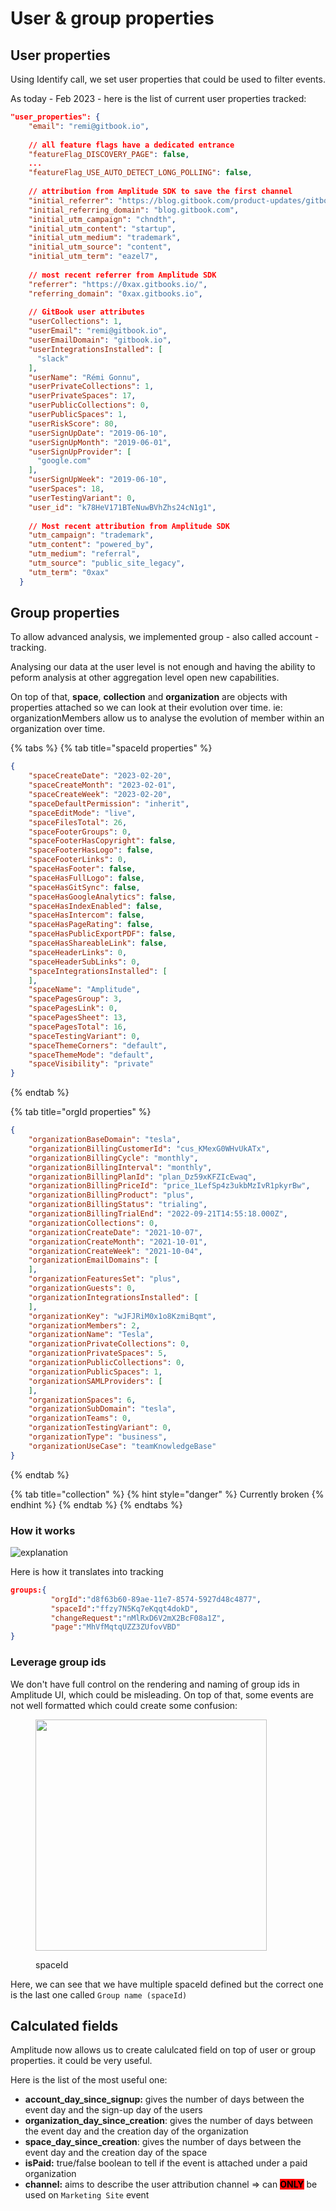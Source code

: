 # User & group properties

## User properties

Using Identify call, we set user properties that could be used to filter events.

As today - Feb 2023 - here is the list of current user properties tracked:

```json
"user_properties": {
    "email": "remi@gitbook.io",
    
    // all feature flags have a dedicated entrance
    "featureFlag_DISCOVERY_PAGE": false,
    ...
    "featureFlag_USE_AUTO_DETECT_LONG_POLLING": false,
    
    // attribution from Amplitude SDK to save the first channel
    "initial_referrer": "https://blog.gitbook.com/product-updates/gitbook-3.0-document-everything-from-start-to-ship",
    "initial_referring_domain": "blog.gitbook.com",
    "initial_utm_campaign": "chndth",
    "initial_utm_content": "startup",
    "initial_utm_medium": "trademark",
    "initial_utm_source": "content",
    "initial_utm_term": "eazel7",
    
    // most recent referrer from Amplitude SDK
    "referrer": "https://0xax.gitbooks.io/",
    "referring_domain": "0xax.gitbooks.io",
    
    // GitBook user attributes
    "userCollections": 1,
    "userEmail": "remi@gitbook.io",
    "userEmailDomain": "gitbook.io",
    "userIntegrationsInstalled": [
      "slack"
    ],
    "userName": "Rémi Gonnu",
    "userPrivateCollections": 1,
    "userPrivateSpaces": 17,
    "userPublicCollections": 0,
    "userPublicSpaces": 1,
    "userRiskScore": 80,
    "userSignUpDate": "2019-06-10",
    "userSignUpMonth": "2019-06-01",
    "userSignUpProvider": [
      "google.com"
    ],
    "userSignUpWeek": "2019-06-10",
    "userSpaces": 18,
    "userTestingVariant": 0,
    "user_id": "k78HeV171BTeNuwBVhZhs24cN1g1",
    
    // Most recent attribution from Amplitude SDK
    "utm_campaign": "trademark",
    "utm_content": "powered_by",
    "utm_medium": "referral",
    "utm_source": "public_site_legacy",
    "utm_term": "0xax"
  }
```

## Group properties

To allow advanced analysis, we implemented group - also called account - tracking.

Analysing our data at the user level is not enough and having the ability to peform analysis at other aggregation level open new capabilities.

On top of that, **space**, **collection** and **organization** are objects with properties attached so we can look at their evolution over time. ie: organizationMembers allow us to analyse the evolution of member within an organization over time.

{% tabs %}
{% tab title="spaceId properties" %}
```json
{
    "spaceCreateDate": "2023-02-20",
    "spaceCreateMonth": "2023-02-01",
    "spaceCreateWeek": "2023-02-20",
    "spaceDefaultPermission": "inherit",
    "spaceEditMode": "live",
    "spaceFilesTotal": 26,
    "spaceFooterGroups": 0,
    "spaceFooterHasCopyright": false,
    "spaceFooterHasLogo": false,
    "spaceFooterLinks": 0,
    "spaceHasFooter": false,
    "spaceHasFullLogo": false,
    "spaceHasGitSync": false,
    "spaceHasGoogleAnalytics": false,
    "spaceHasIndexEnabled": false,
    "spaceHasIntercom": false,
    "spaceHasPageRating": false,
    "spaceHasPublicExportPDF": false,
    "spaceHasShareableLink": false,
    "spaceHeaderLinks": 0,
    "spaceHeaderSubLinks": 0,
    "spaceIntegrationsInstalled": [
    ],
    "spaceName": "Amplitude",
    "spacePagesGroup": 3,
    "spacePagesLink": 0,
    "spacePagesSheet": 13,
    "spacePagesTotal": 16,
    "spaceTestingVariant": 0,
    "spaceThemeCorners": "default",
    "spaceThemeMode": "default",
    "spaceVisibility": "private"
}
```
{% endtab %}

{% tab title="orgId properties" %}
```json
{
    "organizationBaseDomain": "tesla",
    "organizationBillingCustomerId": "cus_KMexG0WHvUkATx",
    "organizationBillingCycle": "monthly",
    "organizationBillingInterval": "monthly",
    "organizationBillingPlanId": "plan_Dz59xKFZIcEwaq",
    "organizationBillingPriceId": "price_1LefSp4z3ukbMzIvR1pkyrBw",
    "organizationBillingProduct": "plus",
    "organizationBillingStatus": "trialing",
    "organizationBillingTrialEnd": "2022-09-21T14:55:18.000Z",
    "organizationCollections": 0,
    "organizationCreateDate": "2021-10-07",
    "organizationCreateMonth": "2021-10-01",
    "organizationCreateWeek": "2021-10-04",
    "organizationEmailDomains": [
    ],
    "organizationFeaturesSet": "plus",
    "organizationGuests": 0,
    "organizationIntegrationsInstalled": [
    ],
    "organizationKey": "wJFJRiM0x1o8KzmiBqmt",
    "organizationMembers": 2,
    "organizationName": "Tesla",
    "organizationPrivateCollections": 0,
    "organizationPrivateSpaces": 5,
    "organizationPublicCollections": 0,
    "organizationPublicSpaces": 1,
    "organizationSAMLProviders": [
    ],
    "organizationSpaces": 6,
    "organizationSubDomain": "tesla",
    "organizationTeams": 0,
    "organizationTestingVariant": 0,
    "organizationType": "business",
    "organizationUseCase": "teamKnowledgeBase"
}
```
{% endtab %}

{% tab title="collection" %}
{% hint style="danger" %}
Currently broken
{% endhint %}
{% endtab %}
{% endtabs %}

### How it works

<img src="../.gitbook/assets/file.excalidraw (4).svg" alt="explanation" class="gitbook-drawing">

Here is how it translates into tracking

```json
groups:{
         "orgId":"d8f63b60-89ae-11e7-8574-5927d48c4877",
         "spaceId":"ffzy7N5Kq7eKqqt4dokD",
         "changeRequest":"nMlRxD6V2mX2BcF08a1Z",
         "page":"MhVfMqtqUZZ3ZUfovVBD"
}
```

### Leverage group ids

We don't have full control on the rendering and naming of group ids in Amplitude UI, which could be misleading. On top of that, some events are not well formatted which could create some confusion:

<figure><img src="../.gitbook/assets/image (2).png" alt="" width="370"><figcaption><p>spaceId</p></figcaption></figure>

Here, we can see that we have multiple spaceId defined but the correct one is the last one called `Group name (spaceId)`

## Calculated fields

Amplitude now allows us to create calulcated field on top of user or group properties. it could be very useful.

Here is the list of the most useful one:

* **account\_day\_since\_signup:** gives the number of days between the event day and the sign-up day of the users
* **organization\_day\_since\_creation**: gives the number of days between the event day and the creation day of the organization
* **space\_day\_since\_creation**: gives the number of days between the event day and the creation day of the space
* **isPaid:** true/false boolean to tell if the event is attached under a paid organization
* **channel:** aims to describe the user attribution channel => can <mark style="background-color:red;">**ONLY**</mark> be used on `Marketing Site` event
